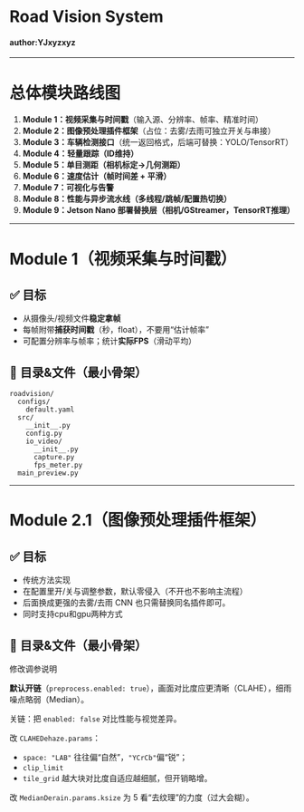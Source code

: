 # Road Vision System

#### author:YJxyzxyz

------

# 总体模块路线图

1. **Module 1：视频采集与时间戳**（输入源、分辨率、帧率、精准时间）
2. **Module 2：图像预处理插件框架**（占位：去雾/去雨可独立开关与串接）
3. **Module 3：车辆检测接口**（统一返回格式，后端可替换：YOLO/TensorRT）
4. **Module 4：轻量跟踪（ID维持）**
5. **Module 5：单目测距（相机标定→几何测距）**
6. **Module 6：速度估计（帧时间差 + 平滑）**
7. **Module 7：可视化与告警**
8. **Module 8：性能与异步流水线（多线程/跳帧/配置热切换）**
9. **Module 9：Jetson Nano 部署替换层（相机/GStreamer，TensorRT推理）**

------

# Module 1（视频采集与时间戳）

## ✅ 目标

- 从摄像头/视频文件**稳定拿帧**
- 每帧附带**捕获时间戳**（秒，float），不要用“估计帧率”
- 可配置分辨率与帧率；统计**实际FPS**（滑动平均）

## 📁 目录&文件（最小骨架）

```
roadvision/
  configs/
    default.yaml
  src/
    __init__.py
    config.py
    io_video/
      __init__.py
      capture.py
      fps_meter.py
  main_preview.py
```

------

# Module 2.1（图像预处理插件框架）

## ✅ 目标

- 传统方法实现
- 在配置里开/关与调整参数，默认零侵入（不开也不影响主流程）
- 后面换成更强的去雾/去雨 CNN 也只需替换同名插件即可。
- 同时支持cpu和gpu两种方式

## 📁 目录&文件（最小骨架）

修改调参说明

**默认开链**（`preprocess.enabled: true`），画面对比度应更清晰（CLAHE），细雨噪点略弱（Median）。

关链：把 `enabled: false` 对比性能与视觉差异。

改 `CLAHEDehaze.params`：

- `space: "LAB"` 往往偏“自然”，`"YCrCb"`偏“锐”；
- `clip_limit` 
- `tile_grid` 越大块对比度自适应越细腻，但开销略增。

改 `MedianDerain.params.ksize` 为 5 看“去纹理”的力度（过大会糊）。


